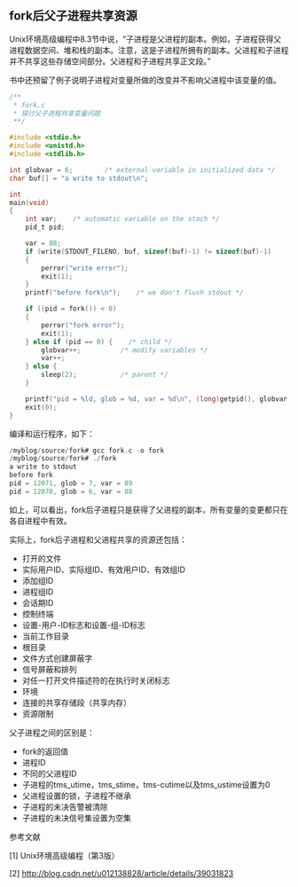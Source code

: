 ## fork后父子进程共享资源

Unix环境高级编程中8.3节中说，“子进程是父进程的副本。例如，子进程获得父进程数据空间、堆和栈的副本。注意，这是子进程所拥有的副本。父进程和子进程并不共享这些存储空间部分。父进程和子进程共享正文段。”

书中还预留了例子说明子进程对变量所做的改变并不影响父进程中该变量的值。

```c
/**
 * fork.c
 * 探讨父子进程共享变量问题
 **/

#include <stdio.h>
#include <unistd.h>
#include <stdlib.h>

int globvar = 6;        /* external variable in initialized data */
char buf[] = "a write to stdout\n";

int 
main(void)
{
    int var;    /* automatic variable on the stach */
    pid_t pid;

    var = 88;
    if (write(STDOUT_FILENO, buf, sizeof(buf)-1) != sizeof(buf)-1)
    {
        perror("write error");
        exit(1);
    }
    printf("before fork\n");    /* we don't flush stdout */

    if ((pid = fork()) < 0)
    {
        perror("fork error");
        exit(1);
    } else if (pid == 0) {    /* child */
        globvar++;          /* modify variables */
        var++;
    } else {
        sleep(2);           /* parent */
    }

    printf("pid = %ld, glob = %d, var = %d\n", (long)getpid(), globvar, var);
    exit(0);
}
```

编译和运行程序，如下：

```c
/myblog/source/fork# gcc fork.c -o fork
/myblog/source/fork# ./fork
a write to stdout
before fork
pid = 12071, glob = 7, var = 89
pid = 12070, glob = 6, var = 88
```

如上，可以看出，fork后子进程只是获得了父进程的副本，所有变量的变更都只在各自进程中有效。

实际上，fork后子进程和父进程共享的资源还包括：

- 打开的文件
- 实际用户ID、实际组ID、有效用户ID、有效组ID
- 添加组ID
- 进程组ID
- 会话期ID
- 控制终端
- 设置-用户-ID标志和设置-组-ID标志
- 当前工作目录
- 根目录
- 文件方式创建屏蔽字
- 信号屏蔽和排列
- 对任一打开文件描述符的在执行时关闭标志
- 环境
- 连接的共享存储段（共享内存）
- 资源限制

父子进程之间的区别是：

- fork的返回值
- 进程ID
- 不同的父进程ID
- 子进程的tms_utime，tms_stime，tms-cutime以及tms_ustime设置为0
- 父进程设置的锁，子进程不继承
- 子进程的未决告警被清除
- 子进程的未决信号集设置为空集



参考文献

[1] Unix环境高级编程（第3版）

[2] http://blog.csdn.net/u012138828/article/details/39031823